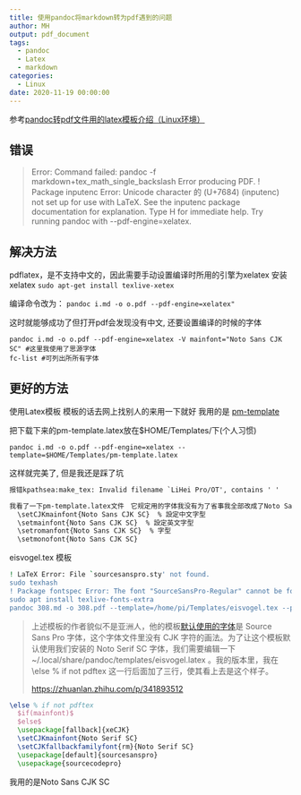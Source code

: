 ```yaml
---
title: 使用pandoc将markdown转为pdf遇到的问题
author: MH
output: pdf_document
tags:
  - pandoc
  - Latex
  - markdown
categories:
  - Linux
date: 2020-11-19 00:00:00
---
```


参考[pandoc转pdf文件用的latex模板介绍（Linux环境）](https://blog.csdn.net/weixin_44375591/article/details/103992360?utm_medium=distribute.pc_aggpage_search_result.none-task-blog-2~all~first_rank_v2~rank_v28-3-103992360.nonecase&utm_term=pdflatex%20%E6%A8%A1%E6%9D%BF&spm=1000.2123.3001.4430)

## 错误

> Error: Command failed: pandoc -f markdown+tex_math_single_backslash
> Error producing PDF.
> ! Package inputenc Error: Unicode character 的 (U+7684)
> (inputenc)                not set up for use with LaTeX.
> See the inputenc package documentation for explanation.
> Type  H for immediate help.
> Try running pandoc with --pdf-engine=xelatex.

## 解决方法

pdflatex，是不支持中文的，因此需要手动设置编译时所用的引擎为xelatex
安装xelatex
 `sudo apt-get install texlive-xetex`

编译命令改为：
 `pandoc i.md -o o.pdf --pdf-engine=xelatex"`

这时就能够成功了但打开pdf会发现没有中文, 还要设置编译的时候的字体

``` shell
pandoc i.md -o o.pdf --pdf-engine=xelatex -V mainfont="Noto Sans CJK SC" #这里我使用了思源字体
fc-list #可列出所所有字体
```

## 更好的方法

使用Latex模板
模板的话去网上找别人的来用一下就好
我用的是
[pm-template](https://github.com/tzengyuxio/pages/blob/gh-pages/pandoc/pm-template.latex)

把下载下来的pm-template.latex放在$HOME/Templates/下(个人习惯)

 `pandoc i.md -o o.pdf --pdf-engine=xelatex --template=$HOME/Templates/pm-template.latex`

这样就完美了, 但是我还是踩了坑

``` txt
报错kpathsea:make_tex: Invalid filename `LiHei Pro/OT', contains ' '

我看了一下pm-template.latex文件　它规定用的字体我没有为了省事我全部改成了Noto Sans CJK SC
  \setCJKmainfont{Noto Sans CJK SC}  % 設定中文字型
  \setmainfont{Noto Sans CJK SC}  % 設定英文字型
  \setromanfont{Noto Sans CJK SC}  % 字型
  \setmonofont{Noto Sans CJK SC}
```

eisvogel.tex 模板

```bash
! LaTeX Error: File `sourcesanspro.sty' not found.
sudo texhash
! Package fontspec Error: The font "SourceSansPro-Regular" cannot be found.
sudo apt install texlive-fonts-extra
pandoc 308.md -o 308.pdf --template=/home/pi/Templates/eisvogel.tex --pdf-engine=xelatex  -VCJKmainfont="Noto Sans CJK SC"
```

> 上述模板的作者貌似不是亚洲人，他的模板[默认使用的字体](https://link.zhihu.com/?target=https%3A//github.com/Wandmalfarbe/pandoc-latex-template/blob/27fb7e455536012aa7e92151ffad28ff70986f41/eisvogel.tex%23L623)是 Source Sans Pro 字体，这个字体文件里没有 CJK 字符的画法。为了让这个模板默认使用我们安装的 Noto Serif SC 字体，我们需要编辑一下 ~/.local/share/pandoc/templates/eisvogel.latex 。我的版本里，我在 \else % if not pdftex 这一行后面加了三行，使其看上去是这个样子。
>
> https://zhuanlan.zhihu.com/p/341893512

```tex
\else % if not pdftex
  $if(mainfont)$
  $else$
  \usepackage[fallback]{xeCJK}
  \setCJKmainfont{Noto Serif SC}
  \setCJKfallbackfamilyfont{rm}{Noto Serif SC}
  \usepackage[default]{sourcesanspro}
  \usepackage{sourcecodepro}
```

我用的是Noto Sans CJK SC
